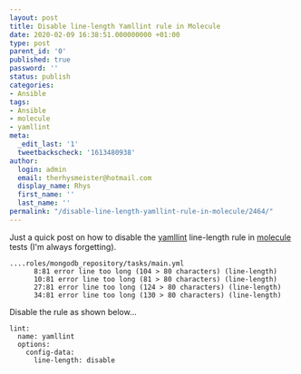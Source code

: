 ```yaml
---
layout: post
title: Disable line-length Yamllint rule in Molecule
date: 2020-02-09 16:38:51.000000000 +01:00
type: post
parent_id: '0'
published: true
password: ''
status: publish
categories:
- Ansible
tags:
- Ansible
- molecule
- yamllint
meta:
  _edit_last: '1'
  tweetbackscheck: '1613480938'
author:
  login: admin
  email: therhysmeister@hotmail.com
  display_name: Rhys
  first_name: ''
  last_name: ''
permalink: "/disable-line-length-yamllint-rule-in-molecule/2464/"
---
```

Just a quick post on how to disable the [yamllint](https://github.com/adrienverge/yamllint) line-length rule in [molecule](https://molecule.readthedocs.io/en/latest/) tests (I'm always forgetting).

```
....roles/mongodb_repository/tasks/main.yml
      8:81 error line too long (104 > 80 characters) (line-length)
      10:81 error line too long (81 > 80 characters) (line-length)
      27:81 error line too long (124 > 80 characters) (line-length)
      34:81 error line too long (130 > 80 characters) (line-length)
```

Disable the rule as shown below...

```
lint:
  name: yamllint
  options:
    config-data:
      line-length: disable
```
